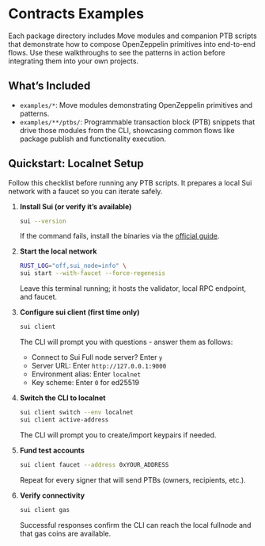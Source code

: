# Contracts Examples

Each package directory includes Move modules and companion PTB scripts that demonstrate how to compose OpenZeppelin primitives into end-to-end flows. Use these walkthroughs to see the patterns in action before integrating them into your own projects.

## What’s Included

- `examples/*`: Move modules demonstrating OpenZeppelin primitives and patterns.
- `examples/**/ptbs/`: Programmable transaction block (PTB) snippets that drive those modules from the CLI, showcasing common flows like package publish and functionality execution.

## Quickstart: Localnet Setup

Follow this checklist before running any PTB scripts. It prepares a local Sui network with a faucet so you can iterate safely.

1. **Install Sui (or verify it’s available)**
   ```bash
   sui --version
   ```
   If the command fails, install the binaries via the [official guide](https://docs.sui.io/guides/developer/getting-started/sui-install).

2. **Start the local network**
   ```bash
   RUST_LOG="off,sui_node=info" \
   sui start --with-faucet --force-regenesis
   ```
   Leave this terminal running; it hosts the validator, local RPC endpoint, and faucet.

3. **Configure sui client (first time only)**
   ```bash
   sui client
   ```
   The CLI will prompt you with questions - answer them as follows:
   - Connect to Sui Full node server? Enter `y`
   - Server URL: Enter `http://127.0.0.1:9000`
   - Environment alias: Enter `localnet`
   - Key scheme: Enter `0` for ed25519

4. **Switch the CLI to localnet**
   ```bash
   sui client switch --env localnet
   sui client active-address
   ```
   The CLI will prompt you to create/import keypairs if needed.

5. **Fund test accounts**
   ```bash
   sui client faucet --address 0xYOUR_ADDRESS
   ```
   Repeat for every signer that will send PTBs (owners, recipients, etc.).

6. **Verify connectivity**
   ```bash
   sui client gas
   ```
   Successful responses confirm the CLI can reach the local fullnode and that gas coins are available.
